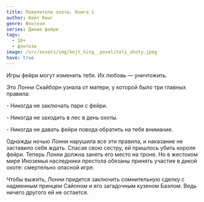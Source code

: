 ```yaml
---
title: Повелители охоты. Книга 1
author: Кейт Кинг
genre: Фэнтези
series: Дикие фейри
tags:
  - 18+
  - фэнтези
image: /src/assets/img/kejt_king__poveliteli_ohoty.jpeg
have: true
---
```

Игры фейри могут изменить тебя. Их любовь — уничтожить. 

Это Лонни Скайборн узнала от матери, у которой было три главных правила: 

\- Никогда не заключать пари с фейри. 

\- Никогда не заходить в лес в день охоты. 

\- Никогда не давать фейри повода обратить на тебя внимание. 

Однажды ночью Лонни нарушила все эти правила, и наказание не заставило себя ждать. Спасая свою сестру, ей пришлось убить короля фейри. Теперь Лонни должна занять его место на троне. Но в жестоком мире Иноземья наследники престола обязаны принять участие в дикой охоте: смертельно опасной игре. 

Чтобы выжить, Лонни придется заключить сомнительную сделку с надменным принцем Сайоном и его загадочным кузеном Баэлом. Ведь ничего другого ей не остается.

